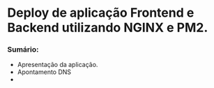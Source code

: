 # Deploy de aplicação Frontend e Backend utilizando NGINX e PM2.

### Sumário:

- Apresentação da aplicação.
- Apontamento DNS
-

